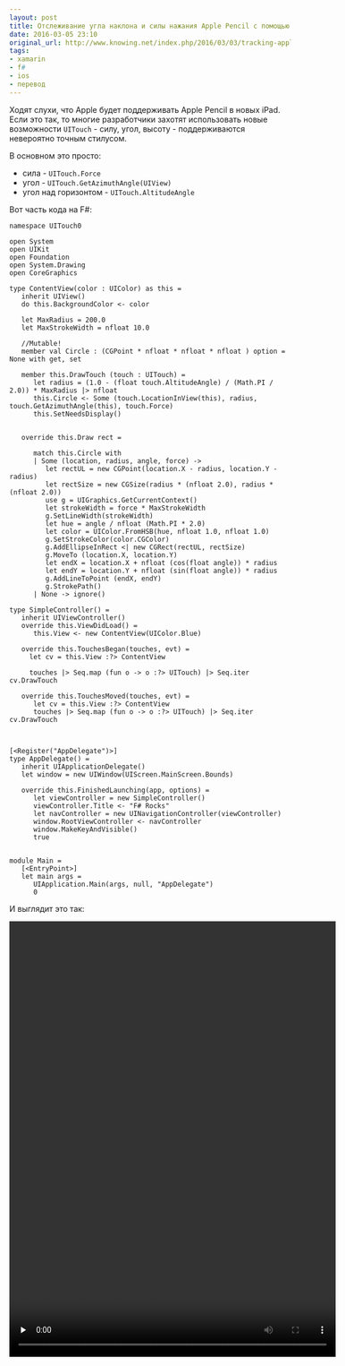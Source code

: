 ```yaml
---
layout: post
title: Отслеживание угла наклона и силы нажания Apple Pencil с помощью Xamarin
date: 2016-03-05 23:10
original_url: http://www.knowing.net/index.php/2016/03/03/tracking-apple-pencil-angles-and-pressure-with-xamarin/
tags:
- xamarin
- f#
- ios
- перевод
---
```


Ходят слухи, что Apple будет поддерживать Apple Pencil в новых iPad. Если это так, то многие разработчики захотят использовать новые возможности `UITouch` - силу, угол, высоту - поддерживаются невероятно точным стилусом.

В основном это просто:

* сила - `UITouch.Force`
* угол - `UITouch.GetAzimuthAngle(UIView)`
* угол над горизонтом - `UITouch.AltitudeAngle`

Вот часть кода на F#:

```
namespace UITouch0

open System
open UIKit
open Foundation
open System.Drawing
open CoreGraphics

type ContentView(color : UIColor) as this =
   inherit UIView()
   do this.BackgroundColor <- color

   let MaxRadius = 200.0
   let MaxStrokeWidth = nfloat 10.0

   //Mutable!
   member val Circle : (CGPoint * nfloat * nfloat * nfloat ) option = None with get, set

   member this.DrawTouch (touch : UITouch) =
      let radius = (1.0 - (float touch.AltitudeAngle) / (Math.PI / 2.0)) * MaxRadius |> nfloat
      this.Circle <- Some (touch.LocationInView(this), radius, touch.GetAzimuthAngle(this), touch.Force)
      this.SetNeedsDisplay()


   override this.Draw rect =

      match this.Circle with
      | Some (location, radius, angle, force) ->
         let rectUL = new CGPoint(location.X - radius, location.Y - radius)
         let rectSize = new CGSize(radius * (nfloat 2.0), radius * (nfloat 2.0))
         use g = UIGraphics.GetCurrentContext()
         let strokeWidth = force * MaxStrokeWidth
         g.SetLineWidth(strokeWidth)
         let hue = angle / nfloat (Math.PI * 2.0)
         let color = UIColor.FromHSB(hue, nfloat 1.0, nfloat 1.0)
         g.SetStrokeColor(color.CGColor)
         g.AddEllipseInRect <| new CGRect(rectUL, rectSize)
         g.MoveTo (location.X, location.Y)
         let endX = location.X + nfloat (cos(float angle)) * radius
         let endY = location.Y + nfloat (sin(float angle)) * radius
         g.AddLineToPoint (endX, endY)
         g.StrokePath()
      | None -> ignore()

type SimpleController() =
   inherit UIViewController()
   override this.ViewDidLoad() =
      this.View <- new ContentView(UIColor.Blue)

   override this.TouchesBegan(touches, evt) =
     let cv = this.View :?> ContentView

     touches |> Seq.map (fun o -> o :?> UITouch) |> Seq.iter cv.DrawTouch

   override this.TouchesMoved(touches, evt) =
      let cv = this.View :?> ContentView
      touches |> Seq.map (fun o -> o :?> UITouch) |> Seq.iter cv.DrawTouch



[<Register("AppDelegate")>]
type AppDelegate() =
   inherit UIApplicationDelegate()
   let window = new UIWindow(UIScreen.MainScreen.Bounds)

   override this.FinishedLaunching(app, options) =
      let viewController = new SimpleController()
      viewController.Title <- "F# Rocks"
      let navController = new UINavigationController(viewController)
      window.RootViewController <- navController
      window.MakeKeyAndVisible()
      true


module Main =
   [<EntryPoint>]
   let main args =
      UIApplication.Main(args, null, "AppDelegate")
      0
```

И выглядит это так:

<video controls width="584" height="778" preload="none" controls="controls">
  <source src="https://github.com/wcoder/blog/raw/master/tracking-apple-pencil-angles-and-pressure-with-xamarin/ScreenFlow-2.mp4">
  Элемент video не поддерживается вашим браузером.
   <a href="https://github.com/wcoder/blog/raw/master/tracking-apple-pencil-angles-and-pressure-with-xamarin/ScreenFlow-2.mp4">Скачайте видео</a>.
</video>
